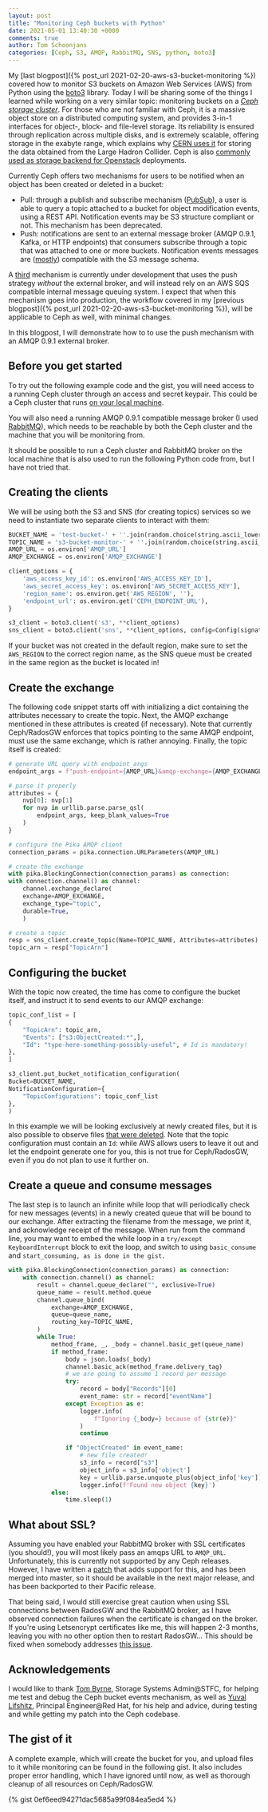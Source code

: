 ```yaml
---
layout: post
title: "Monitoring Ceph buckets with Python"
date: 2021-05-01 13:40:30 +0000
comments: true
author: Tom Schoonjans
categories: [Ceph, S3, AMQP, RabbitMQ, SNS, python, boto3]
---
```


My [last blogpost]({% post_url 2021-02-20-aws-s3-bucket-monitoring %}) covered how to monitor S3 buckets on Amazon Web Services (AWS) from Python using the [boto3](https://boto3.amazonaws.com/v1/documentation/api/latest/index.html) library. Today I will be sharing some of the things I learned while working on a very similar topic: monitoring buckets on a _[Ceph storage cluster](https://ceph.io)_. For those who are not familiar with Ceph, it is a massive object store on a distributed computing system, and provides 3-in-1 interfaces for object-, block- and file-level storage. Its reliability is ensured through replication across multiple disks, and is extremely scalable, offering storage in the exabyte range, which explains why [CERN uses it](https://indico.cern.ch/event/765214/contributions/3517140/attachments/1908787/3154067/Echo-TomByrne.pdf) for storing the data obtained from the Large Hadron Collider. Ceph is also [commonly used as storage backend for Openstack](https://docs.ceph.com/en/latest/rbd/rbd-openstack/) deployments.

Currently Ceph offers two mechanisms for users to be notified when an object has been created or deleted in a bucket:

* Pull: through a publish and subscribe mechanism ([PubSub](https://docs.ceph.com/en/latest/radosgw/pubsub-module/)), a user is able to query a topic attached to a bucket for object modification events, using a REST API. Notification events may be S3 structure compliant or not. This mechanism has been deprecated.
* Push: notifications are sent to an external message broker (AMQP 0.9.1, Kafka, or HTTP endpoints) that consumers subscribe through a topic that was attached to one or more buckets. Notification events messages are ([mostly](https://tracker.ceph.com/issues/50115)) compatible with the S3 message schema.

A [third](https://fosdem.org/2021/schedule/event/sds_ceph_rgw_serverless/) mechanism is currently under development that uses the push strategy _without_ the external broker, and will instead rely on an AWS SQS compatible internal message queuing system. I expect that when this mechanism goes into production, the workflow covered in my [previous blogpost]({% post_url 2021-02-20-aws-s3-bucket-monitoring %}), will be applicable to Ceph as well, with minimal changes.

In this blogpost, I will demonstrate how to to use the push mechanism with an AMQP 0.9.1 external broker.

## Before you get started

To try out the following example code and the gist, you will need access to a running Ceph cluster through an access and secret keypair. This could be a Ceph cluster that runs [on your local machine](https://docs.ceph.com/en/latest/dev/quick_guide/#running-a-development-deployment).

You will also need a running AMQP 0.9.1 compatible message broker (I used [RabbitMQ](https://www.rabbitmq.com)), which needs to be reachable by both the Ceph cluster and the machine that you will be monitoring from.

It should be possible to run a Ceph cluster and RabbitMQ broker on the local machine that is also used to run the following Python code from, but I have not tried that.

## Creating the clients

We will be using both the S3 and SNS (for creating topics) services so we need to instantiate two separate clients to interact with them:

```python
BUCKET_NAME = 'test-bucket-' + ''.join(random.choice(string.ascii_lowercase) for i in range(10))
TOPIC_NAME = 's3-bucket-monitor-' + ''.join(random.choice(string.ascii_lowercase) for i in range(10))
AMQP_URL = os.environ['AMQP_URL']
AMQP_EXCHANGE = os.environ['AMQP_EXCHANGE']

client_options = {
    'aws_access_key_id': os.environ['AWS_ACCESS_KEY_ID'],
    'aws_secret_access_key': os.environ['AWS_SECRET_ACCESS_KEY'],
    'region_name': os.environ.get('AWS_REGION', ''),
    'endpoint_url': os.environ.get('CEPH_ENDPOINT_URL'),
}

s3_client = boto3.client('s3', **client_options)
sns_client = boto3.client('sns', **client_options, config=Config(signature_version="s3"))
```

If your bucket was not created in the default region, make sure to set the `AWS_REGION` to the correct region name, as the SNS queue must be created in the same region as the bucket is located in!

## Create the exchange

The following code snippet starts off with initializing a dict containing the attributes necessary to create the topic.
Next, the AMQP exchange mentioned in these attributes is created (if necessary). Note that currently Ceph/RadosGW enforces that topics pointing to the same AMQP endpoint, must use the same exchange, which is rather annoying. Finally, the topic itself is created:

```python
# generate URL query with endpoint_args
endpoint_args = f"push-endpoint={AMQP_URL}&amqp-exchange={AMQP_EXCHANGE}&amqp-ack-level=broker"

# parse it properly
attributes = {
    nvp[0]: nvp[1]
    for nvp in urllib.parse.parse_qsl(
        endpoint_args, keep_blank_values=True
    )
}

# configure the Pika AMQP client
connection_params = pika.connection.URLParameters(AMQP_URL)

# create the exchange
with pika.BlockingConnection(connection_params) as connection:
with connection.channel() as channel:
    channel.exchange_declare(
	exchange=AMQP_EXCHANGE,
	exchange_type="topic",
	durable=True,
    )

# create a topic
resp = sns_client.create_topic(Name=TOPIC_NAME, Attributes=attributes)
topic_arn = resp["TopicArn"]

```

## Configuring the bucket

With the topic now created, the time has come to configure the bucket itself, and instruct it to send events to our AMQP exchange:

```python
topic_conf_list = [
{
    "TopicArn": topic_arn,
    "Events": ["s3:ObjectCreated:*",],
    "Id": "type-here-something-possibly-useful", # Id is mandatory!
},
]

s3_client.put_bucket_notification_configuration(
Bucket=BUCKET_NAME,
NotificationConfiguration={
    "TopicConfigurations": topic_conf_list
},
)
```

In this example we will be looking exclusively at newly created files, but it is also possible to observe files [that were deleted](https://docs.ceph.com/en/latest/radosgw/s3-notification-compatibility/#event-types). Note that the topic configuration must contain an `Id`: while AWS allows users to leave it out and let the endpoint generate one for you, this is not true for Ceph/RadosGW, even if you do not plan to use it further on.

## Create a queue and consume messages

The last step is to launch an infinite while loop that will periodically check for new messages (events) in a newly created queue that will be bound to our exchange. After extracting the filename from the message, we print it, and acknowledge receipt of the message. When run from the command line, you may want to embed the while loop in a `try/except KeyboardInterrupt` block to exit the loop, and switch to using `basic_consume` and `start_consuming, as is done in the gist.`

```python
with pika.BlockingConnection(connection_params) as connection:
    with connection.channel() as channel:
    	result = channel.queue_declare("", exclusive=True)
        queue_name = result.method.queue
        channel.queue_bind(
            exchange=AMQP_EXCHANGE,
            queue=queue_name,
            routing_key=TOPIC_NAME,
        )
        while True:
            method_frame, _, _body = channel.basic_get(queue_name)
            if method_frame:
                body = json.loads(_body)
                channel.basic_ack(method_frame.delivery_tag)
                # we are going to assume 1 record per message
                try:
                    record = body["Records"][0]
                    event_name: str = record["eventName"]
                except Exception as e:
                    logger.info(
                        f"Ignoring {_body=} because of {str(e)}"
                    )
                    continue

                if "ObjectCreated" in event_name:
                    # new file created!
                    s3_info = record["s3"]
                    object_info = s3_info['object']
                    key = urllib.parse.unquote_plus(object_info['key'])
                    logger.info(f'Found new object {key}')
            else:
                time.sleep(1)
```

## What about SSL?

Assuming you have enabled your RabbitMQ broker with SSL certificates (you should!), you will most likely pass an amqps URL to `AMQP_URL`. Unfortunately, this is currently not supported by any Ceph releases. However, I have written a [patch](https://github.com/ceph/ceph/pull/39392/commits/1418bcc1dc3f22257fec840556902b4bf88932b8) that adds support for this, and has been merged into master, so it should be available in the next major release, and has been backported to their Pacific release.

That being said, I would still exercise great caution when using SSL connections between RadosGW and the RabbitMQ broker, as I have observed connection failures when the certificate is changed on the broker. If you're using Letsencrypt certificates like me, this will happen 2-3 months, leaving you with no other option then to restart RadosGW... This should be fixed when somebody addresses [this issue](https://tracker.ceph.com/issues/49033).

## Acknowledgements

I would like to thank [Tom Byrne](https://www.linkedin.com/in/tom-byrne-960016bb/), Storage Systems Admin@STFC, for helping me test and debug the Ceph bucket events mechanism, as well as [Yuval Lifshitz](https://www.linkedin.com/in/yuvallifshitz/), Principal Engineer@Red Hat, for his help and advice, during testing and while getting my patch into the Ceph codebase.

## The gist of it

A complete example, which will create the bucket for you, and upload files to it while monitoring can be found in the following gist. It also includes proper error handling, which I have ignored until now, as well as thorough cleanup of all resources on Ceph/RadosGW.

{% gist 0ef6eed94271dac5685a99f084ea5ed4 %}
